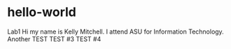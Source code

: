 # hello-world
Lab1
Hi my name is Kelly Mitchell. I attend ASU for Information Technology. 
Another TEST
TEST #3
TEST #4
